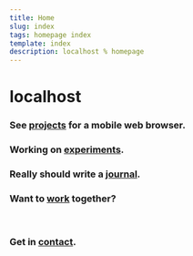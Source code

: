 ```yaml
---
title: Home
slug: index
tags: homepage index
template: index
description: localhost % homepage
---
```


<h1>
  <span data-icon="globe" title="Leslie Owusu-Appiah's homepage">localhost</span>&nbsp;
</h1>
<h3>
  See <a href="/projects">projects</a> for a mobile web browser.
</h3>
<h3>
  Working on <span data-icon="development"><a href="/experiments" class="tba">experiments</a>.</span>
</h3>
<h3>
 Really should write a <span data-icon="research"><a href="/journal">journal</a>. </span>
</h3>
<h3>
  Want to <a href="/work">work</a> together?
</h3>
<br />
<h3>
  <span data-icon="peace">Get in <a href="mailto:leslie@localhost.international?subject=Hello human&amp;body=Say something nice">contact</a>.</span>
</h3>
